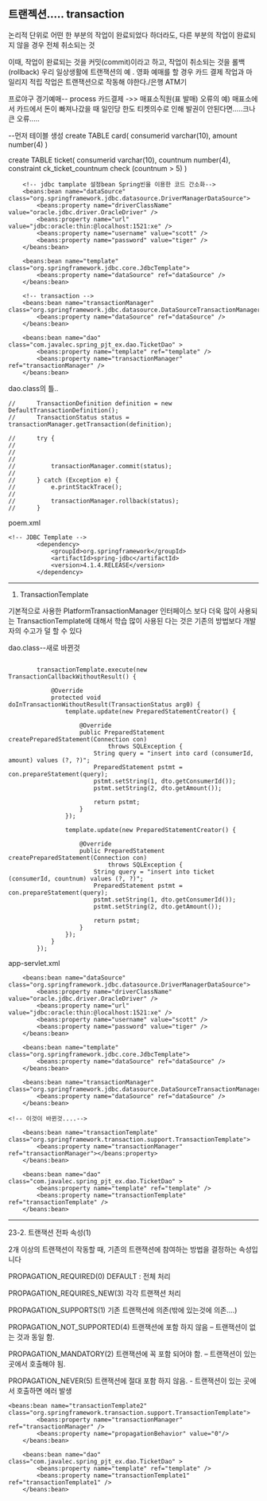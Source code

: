 
트랜젝션.....
transaction
---------------------------------------------------

논리적 단위로 어떤 한 부분의 작업이 완료되었다 하더라도, 다른 부분의 작업이 완료되지 않을 경우 전체 취소되는 것

이때, 작업이 완료되는 것을 커밋(commit)이라고 하고, 작업이 취소되는 것을 롤백(rollback)
우리 일상생활에 트랜잭션의 예
. 영화 예매를 할 경우 카드 결제 작업과 마일리지 적립 작업은 트랜잭션으로 작동해 야한다./은행 ATM기

프로야구 경기예매-- process
카드결제 ->> 매표소직원(표 발매)
오류의 예) 매표소에서 카드에서 돈이 빠져나갔을 때 일인당 한도 티켓의수로 인해 발권이 안된다면.....크나큰 오류.....



--먼저 테이블 생성
create TABLE card(
consumerid varchar(10),
amount number(4)
)

create TABLE ticket(
consumerid varchar(10),
countnum number(4),
constraint ck_ticket_countnum check (countnum > 5)
)


```
	<!-- jdbc tamplate 설정bean Spring빈을 이용한 코드 간소화-->
	<beans:bean name="dataSource" class="org.springframework.jdbc.datasource.DriverManagerDataSource">
		<beans:property name="driverClassName" value="oracle.jdbc.driver.OracleDriver" />
		<beans:property name="url" value="jdbc:oracle:thin:@localhost:1521:xe" />
		<beans:property name="username" value="scott" />
		<beans:property name="password" value="tiger" />
	</beans:bean>
	
	<beans:bean name="template" class="org.springframework.jdbc.core.JdbcTemplate">
		<beans:property name="dataSource" ref="dataSource" />
	</beans:bean>
	
	<!-- transaction -->
	<beans:bean name="transactionManager" class="org.springframework.jdbc.datasource.DataSourceTransactionManager">
		<beans:property name="dataSource" ref="dataSource" />
	</beans:bean>
	
	<beans:bean name="dao" class="com.javalec.spring_pjt_ex.dao.TicketDao" >
		<beans:property name="template" ref="template" />
		<beans:property name="transactionManager" ref="transactionManager" />
	</beans:bean>
```



dao.class의 틀..

```
//		TransactionDefinition definition = new DefaultTransactionDefinition();
//		TransactionStatus status = transactionManager.getTransaction(definition);
		
//		try {
//		
//			
//		
//			transactionManager.commit(status);
//			
//		} catch (Exception e) {
//			e.printStackTrace();
//			
//			transactionManager.rollback(status);
//		}
```	

poem.xml 

```
<!-- JDBC Template -->
		<dependency>
			<groupId>org.springframework</groupId>
			<artifactId>spring-jdbc</artifactId>
			<version>4.1.4.RELEASE</version>
		</dependency>
```



-----------------------------

1. TransactionTemplate

기본적으로 사용한 PlatformTransactionManager 인터페이스 보다 더욱 많이 사용되는 TransactionTemplate에 대해서 학습
많이 사용된 다는 것은 기존의 방법보다 개발자의 수고가 덜 할 수 있다


dao.class--새로 바뀐것

```

		transactionTemplate.execute(new TransactionCallbackWithoutResult() {
			
			@Override
			protected void doInTransactionWithoutResult(TransactionStatus arg0) {
				template.update(new PreparedStatementCreator() {
					
					@Override
					public PreparedStatement createPreparedStatement(Connection con)
							throws SQLException {
						String query = "insert into card (consumerId, amount) values (?, ?)";
						PreparedStatement pstmt = con.prepareStatement(query);
						pstmt.setString(1, dto.getConsumerId());
						pstmt.setString(2, dto.getAmount());
						
						return pstmt;
					}
				});
				
				template.update(new PreparedStatementCreator() {
					
					@Override
					public PreparedStatement createPreparedStatement(Connection con)
							throws SQLException {
						String query = "insert into ticket (consumerId, countnum) values (?, ?)";
						PreparedStatement pstmt = con.prepareStatement(query);
						pstmt.setString(1, dto.getConsumerId());
						pstmt.setString(2, dto.getAmount());
						
						return pstmt;
					}
				});
			}
		});

```

app-servlet.xml

```
	<beans:bean name="dataSource" class="org.springframework.jdbc.datasource.DriverManagerDataSource">
		<beans:property name="driverClassName" value="oracle.jdbc.driver.OracleDriver" />
		<beans:property name="url" value="jdbc:oracle:thin:@localhost:1521:xe" />
		<beans:property name="username" value="scott" />
		<beans:property name="password" value="tiger" />
	</beans:bean>
	
	<beans:bean name="template" class="org.springframework.jdbc.core.JdbcTemplate">
		<beans:property name="dataSource" ref="dataSource" />
	</beans:bean>
	
	<beans:bean name="transactionManager" class="org.springframework.jdbc.datasource.DataSourceTransactionManager">
		<beans:property name="dataSource" ref="dataSource" />
	</beans:bean>
	
<!-- 이것이 바뀐것....-->

	<beans:bean name="transactionTemplate" class="org.springframework.transaction.support.TransactionTemplate">
		<beans:property name="transactionManager" ref="transactionManager"></beans:property>
	</beans:bean>
	
	<beans:bean name="dao" class="com.javalec.spring_pjt_ex.dao.TicketDao" >
		<beans:property name="template" ref="template" />
		<beans:property name="transactionTemplate" ref="transactionTemplate" />
	</beans:bean>
```

--------------------------------
23-2. 트랜잭션 전파 속성(1)


2개 이상의 트랜잭션이 작동할 때, 기존의 트랜잭션에 참여하는 방법을 결정하는 속성입니다

PROPAGATION_REQUIRED(0)         DEFAULT : 전체 처리

PROPAGATION_REQUIRES_NEW(3)     각각 트랜잭션 처리

PROPAGATION_SUPPORTS(1)         기존 트랜잭션에 의존(밖에 있는것에 의존....)

PROPAGATION_NOT_SUPPORTED(4)    트랜잭션에 포함 하지 않음 – 트랜잭션이 없는 것과 동일 함.

PROPAGATION_MANDATORY(2)        트랜잭션에 꼭 포함 되어야 함. – 트랜잭션이 있는 곳에서 호출해야  됨.

PROPAGATION_NEVER(5)            트랜잭션에 절대 포함 하지 않음. - 트랜잭션이 있는 곳에서 호출하면 에러 발생

```
<beans:bean name="transactionTemplate2" class="org.springframework.transaction.support.TransactionTemplate">
		<beans:property name="transactionManager" ref="transactionManager" />
		<beans:property name="propagationBehavior" value="0"/>
	</beans:bean>
	
	<beans:bean name="dao" class="com.javalec.spring_pjt_ex.dao.TicketDao" >
		<beans:property name="template" ref="template" />
		<beans:property name="transactionTemplate1" ref="transactionTemplate1" />
	</beans:bean>
```
